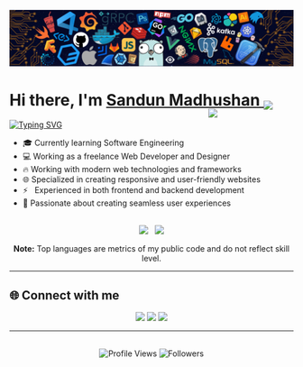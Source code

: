 ![Header](./header.png)

<h1 align="left">
  Hi there, I'm <a href="https://sandunmadhushan.github.io/">Sandun Madhushan </a>
  <img src="https://user-images.githubusercontent.com/74038190/214644152-52f47eb3-5e31-4f47-8758-05c9468d5596.gif" width="4%" valign="bottom" />
</h1>

<div align="left">
<img align="right" src="https://github.com/7oSkaaa/7oSkaaa/blob/main/Images/Right_Side.gif?raw=true" width="30%" style="margin-top: -20px" />

[![Typing SVG](https://readme-typing-svg.demolab.com?font=Fira+Code&size=16&pause=1000&color=2DD700&background=000000&width=435&lines=I'm+a+Software+Engineering+UG;I'm+a+Freelance+Web+Developer)](https://git.io/typing-svg)

- 🎓 Currently learning Software Engineering  
- 💻 Working as a freelance Web Developer and Designer
- 🔥 Working with modern web technologies and frameworks
- 🌐 Specialized in creating responsive and user-friendly websites
- ⚡ &nbsp;&nbsp;Experienced in both frontend and backend development
- 📱 Passionate about creating seamless user experiences

</div>

<br clear="right">

<div align="center">
    <img height="180em" src="https://github-readme-stats.vercel.app/api?username=sandunMadhushan&show_icons=true&locale=en&theme=algolia&count_private=true"/>
    &nbsp;
    <img height="180em" src="https://github-readme-stats.vercel.app/api/top-langs?username=sandunMadhushan&layout=compact&theme=algolia&count_private=true"/>
</div>

<p align="center">
  <b>Note:</b> Top languages are metrics of my public code and do not reflect skill level.
</p>

<!-- <div align="center"> -->
  
<!--  [![GitHub Streak](https://streak-stats.demolab.com?user=sandunMadhushan&theme=algolia)](https://git.io/streak-stats) -->

<!--<picture>
        <source media="(prefers-color-scheme: dark)" srcset="https://streak-stats.demolab.com?user=sandunMadhushan&theme=algolia">
        <source media="(prefers-color-scheme: light)" srcset="https://streak-stats.demolab.com?user=sandunMadhushan&theme=default">
        <img 
            src="https://streak-stats.demolab.com?user=sandunMadhushan&theme=algolia" 
            alt="" 
            style="display: block;" 
            onerror="this.parentElement.style.display='none'"
        >
</picture> -->

<!-- <a href="https://app.daily.dev/sandunmadhushan"><img src="./devcard.png" width="356" alt="Sandun Madhushan's Dev Card"/></a> -->

<!--</div>-->

<hr>

## 🌐 Connect with me

<p align="center">
  <a href="https://sandunmadhushan.github.io/"><img src="https://img.shields.io/badge/Website-%23.svg?style=for-the-badge&logo=www&logoColor=white" /></a>
  <a href="https://www.linkedin.com/in/sandunmadhushan"><img src="https://img.shields.io/badge/LinkedIn-blue?style=for-the-badge&logo=linkedin&logoColor=white" /></a>
  <a href="https://twitter.com/SandunMadhushan"><img src="https://img.shields.io/badge/Twitter-blue?style=for-the-badge&logo=twitter&logoColor=white" /></a>
</p>
<hr>

</br>

<div align="center">
  <img src="https://komarev.com/ghpvc/?username=sandunMadhushan&style=for-the-badge&color=blue" alt="Profile Views" />
  <img src="https://img.shields.io/github/followers/sandunMadhushan?label=Followers&style=for-the-badge&color=blue" alt="Followers" />
</div>

<!-- <div align="center">
  <img src="https://capsule-render.vercel.app/api?type=waving&color=gradient&height=100&section=footer" />
</div>
-->
